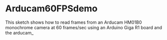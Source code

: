 # Arducam60FPSdemo
This sketch shows how to read frames from an Arducam HM01B0 monochrome camera at 60 frames/sec using an Arduino Giga R1 board and the arducam_
